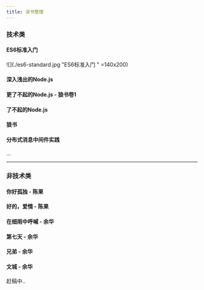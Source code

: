 ```yaml
---
title: 读书整理
---
```




### 技术类



####  ES6标准入门

![](./es6-standard.jpg "ES6标准入门 " =140x200)

#### 深入浅出的Node.js

#### 更了不起的Node.js - 狼书卷1

#### 了不起的Node.js

#### 狼书

#### 分布式消息中间件实践


...

----

### 非技术类



#### 你好孤独 - 陈果
#### 好的，爱情 - 陈果
#### 在细雨中呼喊 - 余华
#### 第七天 - 余华
#### 兄弟 - 余华
#### 文城 - 余华


赶稿中..